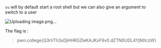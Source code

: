 `su` will by default start a root shell but we can also give an argument to switch to a user

![Uploading image.png…]()



The flag is :
>pwn.college{Q3rlrTh3sDjHHRGZleKAJKxF9v0.dZTN0UDL4YjN0czW}
